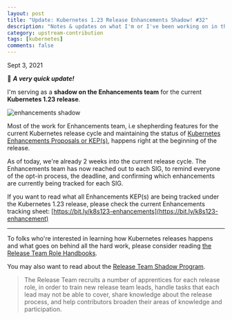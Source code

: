 ```yaml
---
layout: post
title: "Update: Kubernetes 1.23 Release Enhancements Shadow! #32"
description: "Notes & updates on what I'm or I've been working on in the upstream kubernetes project"
category: upstream-contribution
tags: [kubernetes]
comments: false
---
```


Sept 3, 2021

👋 ***A very quick update!***

I'm serving as a **shadow on the Enhancements team** for the current **Kubernetes 1.23 release**.

![enhancements shadow](https://user-images.githubusercontent.com/30499743/131946173-e58364b8-5233-4461-bc37-2eff6edf7872.png)

Most of the work for Enhancements team, i.e shepherding features for the current Kubernetes release cycle and maintaining the status of [Kubernetes Enhancements Proposals or KEP(s)](https://github.com/kubernetes/enhancements/blob/master/keps/README.md), happens right at the beginning of the release.

As of today, we're already 2 weeks into the current release cycle. The Enhancements team has now reached out to each SIG, to remind everyone of the opt-in process, the deadline, and confirming which enhancements are currently being tracked for each SIG.

If you want to read what all Enhancements KEP(s) are being tracked under the Kubernetes 1.23 release, please check the current Enhancements tracking sheet: [https://bit.ly/k8s123-enhancements](https://bit.ly/k8s123-enhancement)

---

To folks who're interested in learning how Kubernetes releases happens and what goes on behind all the hard work, please consider reading [the Release Team Role Handbooks](https://github.com/kubernetes/sig-release/tree/master/release-team/role-handbooks).

You may also want to read about the [Release Team Shadow Program](https://github.com/kubernetes/sig-release/blob/master/release-team/shadows.md).

> The Release Team recruits a number of apprentices for each release role, in order to train new release team leads, handle tasks that each lead may not be able to cover, share knowledge about the release process, and help contributors broaden their areas of knowledge and participation.
